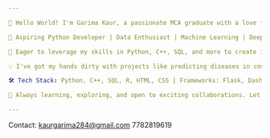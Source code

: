 ```yaml
---

👋 Hello World! I'm Garima Kaur, a passionate MCA graduate with a love for all things Python and data-driven. 🐍💡

🚀 Aspiring Python Developer | Data Enthusiast | Machine Learning | Deep Learning | Image Processing 📊🤖🖼️

🌟 Eager to leverage my skills in Python, C++, SQL, and more to create innovative solutions and dive deep into the world of data. 🌌

💡 I've got my hands dirty with projects like predicting diseases in cows 🐄 and crafting intelligent apps for medical diagnosis. Let's turn data into insights! 📈

🛠️ Tech Stack: Python, C++, SQL, R, HTML, CSS | Frameworks: Flask, Dash | Tools: Pycharm, Jupyter Notebook, and more.

🌱 Always learning, exploring, and open to exciting collaborations. Let's build something amazing together! 🌈

---
```

Contact: 
kaurgarima284@gmail.com
7782819619
